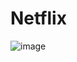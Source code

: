 # Netflix

![image](https://user-images.githubusercontent.com/86635292/178624008-665cf207-d03a-4af2-8ee6-ed21a1358bfa.png)
